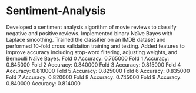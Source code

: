 # Sentiment-Analysis
Developed a sentiment analysis algorithm of movie reviews to classify negative and positive reviews. Implemented binary Naïve Bayes with Laplace smoothing. Trained the classifier on an IMDB dataset and performed 10-fold cross validation training and testing. Added features to improve accuracy including stop-word filtering, adjusting weights, and Bernoulli Naïve Bayes. 
Fold 0 Accuracy: 0.765000
Fold 1 Accuracy: 0.845000
Fold 2 Accuracy: 0.840000
Fold 3 Accuracy: 0.815000
Fold 4 Accuracy: 0.810000
Fold 5 Accuracy: 0.825000
Fold 6 Accuracy: 0.835000
Fold 7 Accuracy: 0.820000
Fold 8 Accuracy: 0.745000
Fold 9 Accuracy: 0.840000
Accuracy: 0.814000
